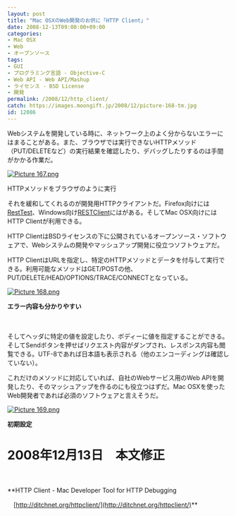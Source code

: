 ```yaml
---
layout: post
title: "Mac OSXのWeb開発のお供に「HTTP Client」"
date: 2008-12-13T09:00:00+09:00
categories:
- Mac OSX
- Web
- オープンソース
tags: 
- GUI
- プログラミング言語 - Objective-C
- Web API - Web API/Mashup
- ライセンス - BSD License
- 開発
permalink: /2008/12/http_client/
catch: https://images.moongift.jp/2008/12/picture-168-tm.jpg
id: 12086
---
```

Webシステムを開発している時に、ネットワーク上のよく分からないエラーにはまることがある。また、ブラウザでは実行できないHTTPメソッド（PUT/DELETEなど）の実行結果を確認したり、デバッグしたりするのは手間がかかる作業だ。

  

[![Picture 167.png](https://images.moongift.jp/2008/12/picture-167-tm.jpg)](https://images.moongift.jp/2008/12/picture-167.png)  
  
HTTPメソッドをブラウザのように実行

  

それを緩和してくれるのが開発用HTTPクライアントだ。Firefox向けには[RestTest](http://www.moongift.jp/2008/04/resttest/)、Windows向け[RESTClient](http://www.moongift.jp/2007/12/restclient/)にはがある。そしてMac OSX向けにはHTTP Clientが利用できる。

  

HTTP ClientはBSDライセンスの下に公開されているオープンソース・ソフトウェアで、Webシステムの開発やマッシュアップ開発に役立つソフトウェアだ。

  
  
<!--more-->  

HTTP ClientはURLを指定し、特定のHTTPメソッドとデータを付与して実行できる。利用可能なメソッドはGET/POSTの他、PUT/DELETE/HEAD/OPTIONS/TRACE/CONNECTとなっている。

  

[![Picture 168.png](https://images.moongift.jp/2008/12/picture-168-tm.jpg)](https://images.moongift.jp/2008/12/picture-168.png)  
  
**エラー内容も分かりやすい**

  

　

  

そしてヘッダに特定の値を設定したり、ボディーに値を指定することができる。そしてSendボタンを押せばリクエスト内容がダンプされ、レスポンス内容も閲覧できる。UTF-8であれば日本語も表示される（他のエンコーディングは確認していない）。

  

これだけのメソッドに対応していれば、自社のWebサービス用のWeb APIを開発したり、そのマッシュアップを作るのにも役立つはずだ。Mac OSXを使ったWeb開発者であれば必須のソフトウェアと言えそうだ。

  

[![Picture 169.png](https://images.moongift.jp/2008/12/picture-169-tm.jpg)](https://images.moongift.jp/2008/12/picture-169.png)  
  
**初期設定**

  

# 2008年12月13日　本文修正

  

　

  

**HTTP Client - Mac Developer Tool for HTTP Debugging  
  
　[http://ditchnet.org/httpclient/](http://ditchnet.org/httpclient/)**

  
